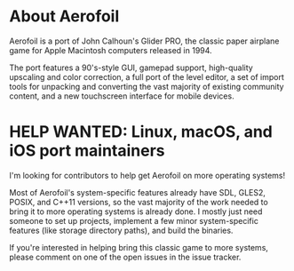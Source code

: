 # About Aerofoil

Aerofoil is a port of John Calhoun's Glider PRO, the classic paper airplane game for Apple Macintosh computers released in 1994.

The port features a 90's-style GUI, gamepad support, high-quality upscaling and color correction, a full port of the level editor, a set of import tools for unpacking and converting the vast majority of existing community content, and a new touchscreen interface for mobile devices.

# HELP WANTED: Linux, macOS, and iOS port maintainers

I'm looking for contributors to help get Aerofoil on more operating systems!

Most of Aerofoil's system-specific features already have SDL, GLES2, POSIX, and C++11 versions, so the vast majority of the work needed to bring it to more operating systems is already done.  I mostly just need someone to set up projects, implement a few minor system-specific features (like storage directory paths), and build the binaries.

If you're interested in helping bring this classic game to more systems, please comment on one of the open issues in the issue tracker.